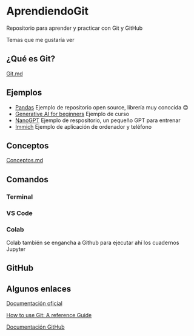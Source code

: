 # AprendiendoGit

Repositorio para aprender y practicar con Git y GitHub

Temas que me gustaría ver

## ¿Qué es Git?

[Git.md](./Docs/Git.md)

## Ejemplos

- [Pandas](https://github.com/pandas-dev/pandas) Ejemplo de repositorio open source, librería muy conocida 😊
- [Generative AI for beginners](https://github.com/microsoft/generative-ai-for-beginners) Ejemplo de curso
- [NanoGPT](https://github.com/karpathy/nanoGPT) Ejemplo de respositorio, un pequeño GPT para entrenar
- [Immich](https://github.com/immich-app/immich) Ejemplo de aplicación de ordenador y teléfono

## Conceptos

[Conceptos.md](./Docs/Conceptos.md)

## Comandos

### Terminal

### VS Code

### Colab
Colab también se engancha a Github para ejecutar ahí los cuadernos Jupyter

## GitHub

## Algunos enlaces

[Documentación oficial](https://git-scm.com/doc)

[How to use Git: A reference Guide](https://www.digitalocean.com/community/cheatsheets/how-to-use-git-a-reference-guide)

[Documentación GitHub](https://docs.github.com/en/get-started)